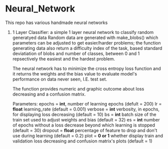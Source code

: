 # Neural_Network
This repo has various handmade neural networks

1. 1 Layer Classifier: a simple 1 layer neural network to classify random generatyed data
   Random data are generated with make_blobs() which parameters can be adjusted to get easier/harder problems; the function generating    data also return a difficulty index of the task, based standard deviatiation of blobs and number of classes, between 0 and 1           repsectively the easiest and the hardest problem.
   
   The neural network has to minimize the cross entropy loss function and it returns the weights and the bias value to evaluate           model's    performance on data never seen, I.E. test set.
   
   The function provides numeric and graphic outcome about loss decreasing and a confusion matrix.
   
   Parameters: epochs = **int**, number of learning epochs (defult = 200)
               lr = **float** learning_rate (default = 0.001)
               verbose = **int** verbosity, in epochs, for displaying loss decreasing (default = 10)
               bs = **int** batch size of the train set used to adjust weights and bias (default = 32)
               es = **int** number of epochs without a loss decrease beyond which learning is stopped (default = 30)
               dropout = **float** percentage of feature to drop and don't use during learning (default = 0.2)
               plot = **0 or 1** whether display train and validation loss decreasing and confusion matrix's plots (default = 1)

